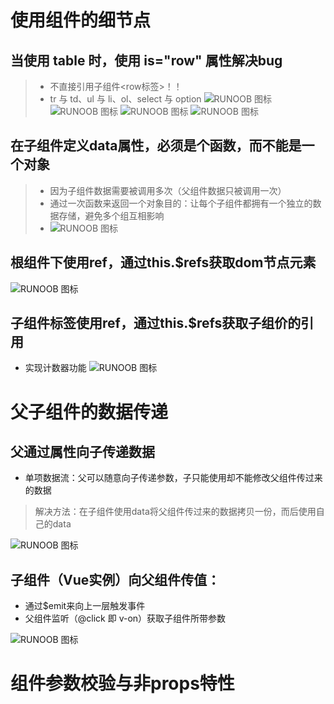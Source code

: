 # 使用组件的细节点
## 当使用 table 时，使用 is="row" 属性解决bug 
> + 不直接引用子组件<row标签>！！
> + tr 与 td、ul 与 li、ol、select 与 option
>![RUNOOB 图标](./picture/vue_013_4.PNG)
![RUNOOB 图标](./picture/vue_013_2.PNG)
>![RUNOOB 图标](./picture/vue_013_3.PNG)
![RUNOOB 图标](./picture/vue_013_1.PNG)

## 在子组件定义data属性，必须是个函数，而不能是一个对象
> + 因为子组件数据需要被调用多次（父组件数据只被调用一次）
> + 通过一次函数来返回一个对象目的：让每个子组件都拥有一个独立的数据存储，避免多个组互相影响
> + ![RUNOOB 图标](./picture/vue_013_5.PNG)

## 根组件下使用ref，通过this.$refs获取dom节点元素
![RUNOOB 图标](./picture/vue_013_6.PNG)

## 子组件标签使用ref，通过this.$refs获取子组价的引用
+ 实现计数器功能
![RUNOOB 图标](./picture/counter.PNG)

# 父子组件的数据传递
## 父通过属性向子传递数据
+ 单项数据流：父可以随意向子传递参数，子只能使用却不能修改父组件传过来的数据
> 解决方法：在子组件使用data将父组件传过来的数据拷贝一份，而后使用自己的data

![RUNOOB 图标](./picture/vue_014_1.PNG)

## 子组件（Vue实例）向父组件传值：
  + 通过$emit来向上一层触发事件
  + 父组件监听（@click 即 v-on）获取子组件所带参数

![RUNOOB 图标](./picture/counter_2.PNG)

# 组件参数校验与非props特性



